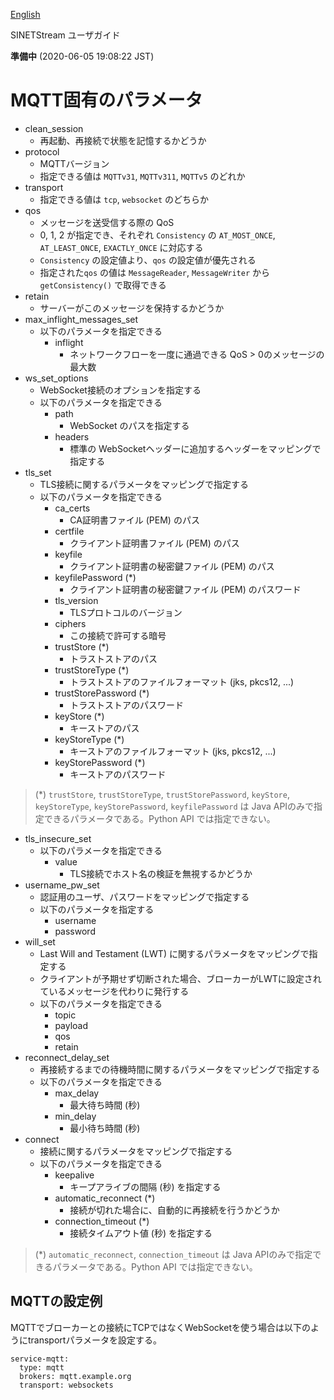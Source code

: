 <!--
Copyright (C) 2019 National Institute of Informatics

Licensed to the Apache Software Foundation (ASF) under one
or more contributor license agreements.  See the NOTICE file
distributed with this work for additional information
regarding copyright ownership.  The ASF licenses this file
to you under the Apache License, Version 2.0 (the
"License"); you may not use this file except in compliance
with the License.  You may obtain a copy of the License at

  http://www.apache.org/licenses/LICENSE-2.0

Unless required by applicable law or agreed to in writing,
software distributed under the License is distributed on an
"AS IS" BASIS, WITHOUT WARRANTIES OR CONDITIONS OF ANY
KIND, either express or implied.  See the License for the
specific language governing permissions and limitations
under the License.
-->

[English](config-mqtt.en.md)

SINETStream ユーザガイド

**準備中** (2020-06-05 19:08:22 JST)

# MQTT固有のパラメータ

* clean_session
    * 再起動、再接続で状態を記憶するかどうか
* protocol
    * MQTTバージョン
    * 指定できる値は `MQTTv31`, `MQTTv311`, `MQTTv5` のどれか
* transport
    * 指定できる値は `tcp`, `websocket` のどちらか
* qos
    * メッセージを送受信する際の QoS
    * 0, 1, 2 が指定でき、それぞれ `Consistency` の `AT_MOST_ONCE`, `AT_LEAST_ONCE`, `EXACTLY_ONCE` に対応する
    * `Consistency` の設定値より、`qos` の設定値が優先される
    * 指定された`qos` の値は `MessageReader`, `MessageWriter` から `getConsistency()` で取得できる
* retain
    * サーバーがこのメッセージを保持するかどうか
* max_inflight_messages_set
    * 以下のパラメータを指定できる
        * inflight
            * ネットワークフローを一度に通過できる QoS > 0のメッセージの最大数
* ws_set_options
    * WebSocket接続のオプションを指定する
    * 以下のパラメータを指定できる
        * path
            * WebSocket のパスを指定する
        * headers
            * 標準の WebSocketヘッダーに追加するヘッダーをマッピングで指定する
* tls_set
    * TLS接続に関するパラメータをマッピングで指定する
    * 以下のパラメータを指定できる
        * ca_certs
            * CA証明書ファイル (PEM) のパス
        * certfile
            * クライアント証明書ファイル (PEM) のパス
        * keyfile
            * クライアント証明書の秘密鍵ファイル (PEM) のパス
        * keyfilePassword (*)
            * クライアント証明書の秘密鍵ファイル (PEM) のパスワード
        * tls_version
            * TLSプロトコルのバージョン
        * ciphers
            * この接続で許可する暗号
        * trustStore (*)
            * トラストストアのパス
        * trustStoreType (*)
            * トラストストアのファイルフォーマット (jks, pkcs12, ...)
        * trustStorePassword (*)
            * トラストストアのパスワード
        * keyStore (*)
            * キーストアのパス
        * keyStoreType (*)
            * キーストアのファイルフォーマット (jks, pkcs12, ...)
        * keyStorePassword (*)
            * キーストアのパスワード
> (*) `trustStore`, `trustStoreType`, `trustStorePassword`, `keyStore`, `keyStoreType`, `keyStorePassword`, `keyfilePassword` は
> Java APIのみで指定できるパラメータである。Python API では指定できない。
* tls_insecure_set
    * 以下のパラメータを指定できる
        * value
            * TLS接続でホスト名の検証を無視するかどうか
* username_pw_set
    * 認証用のユーザ、パスワードをマッピングで指定する
    * 以下のパラメータを指定する
        * username
        * password
* will_set
    * Last Will and Testament (LWT) に関するパラメータをマッピングで指定する
    * クライアントが予期せず切断された場合、ブローカーがLWTに設定されているメッセージを代わりに発行する
    * 以下のパラメータを指定できる
        * topic
        * payload
        * qos
        * retain
* reconnect_delay_set
    * 再接続するまでの待機時間に関するパラメータをマッピングで指定する
    * 以下のパラメータを指定できる
        * max_delay
            * 最大待ち時間 (秒)
        * min_delay
            * 最小待ち時間 (秒)
* connect
    * 接続に関するパラメータをマッピングで指定する
    * 以下のパラメータを指定できる
        * keepalive
            * キープアライブの間隔 (秒) を指定する
        * automatic_reconnect (*)
            * 接続が切れた場合に、自動的に再接続を行うかどうか
        * connection_timeout (*)
            * 接続タイムアウト値 (秒) を指定する
> (*) `automatic_reconnect`, `connection_timeout` は
> Java APIのみで指定できるパラメータである。Python API では指定できない。

## MQTTの設定例

MQTTでブローカーとの接続にTCPではなくWebSocketを使う場合は以下のようにtransportパラメータを設定する。

```
service-mqtt:
  type: mqtt
  brokers: mqtt.example.org
  transport: websockets
```
